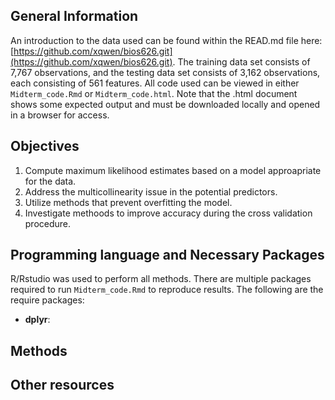 ## General Information
An introduction to the data used can be found within the READ.md file here: [https://github.com/xqwen/bios626.git](https://github.com/xqwen/bios626.git). The training data set consists of 7,767 observations, and the testing data set consists of 3,162 observations, each consisting of 561 features. All code used can be viewed in either `Midterm_code.Rmd` or `Midterm_code.html`. Note that the .html document shows some expected output and must be downloaded locally and opened in a browser for access.

## Objectives
1. Compute maximum likelihood estimates based on a model approapriate for the data. 
2. Address the multicollinearity issue in the potential predictors.
3. Utilize methods that prevent overfitting the model. 
4. Investigate methoods to improve accuracy during the cross validation procedure.

## Programming language and Necessary Packages
R/Rstudio was used to perform all methods. There are multiple packages required to run `Midterm_code.Rmd` to reproduce results. The following are the require packages:
- **dplyr**: 

## Methods
## Other resources
